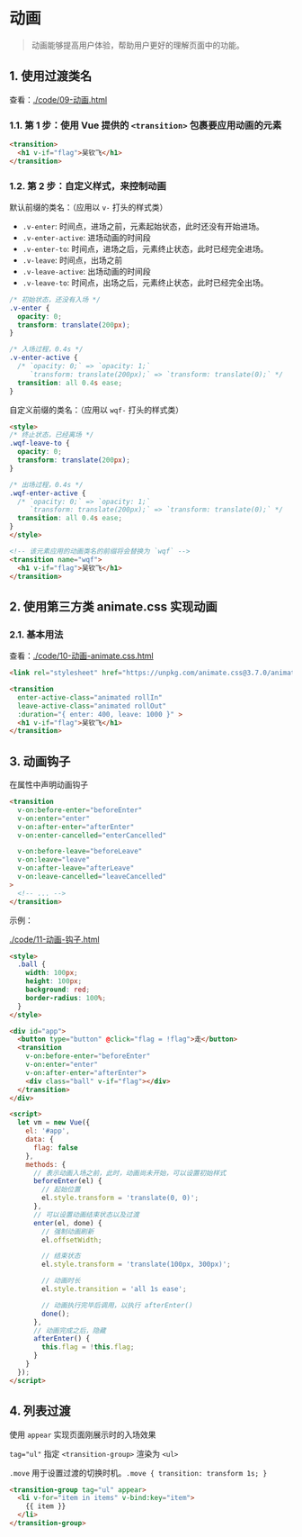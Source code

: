 # 动画

> 动画能够提高用户体验，帮助用户更好的理解页面中的功能。

## 1. 使用过渡类名

查看：[./code/09-动画.html](./code/09-动画.html)

### 1.1. 第 1 步：使用 Vue 提供的 `<transition>` 包裹要应用动画的元素

```html
<transition>
  <h1 v-if="flag">吴钦飞</h1>
</transition>
```

### 1.2. 第 2 步：自定义样式，来控制动画

默认前缀的类名：（应用以 `v-` 打头的样式类）

* `.v-enter`: 时间点，进场之前，元素起始状态，此时还没有开始进场。
* `.v-enter-active`: 进场动画的时间段
* `.v-enter-to`: 时间点，进场之后，元素终止状态，此时已经完全进场。
* `.v-leave`: 时间点，出场之前
* `.v-leave-active`: 出场动画的时间段
* `.v-leave-to`: 时间点，出场之后，元素终止状态，此时已经完全出场。

```css
/* 初始状态，还没有入场 */
.v-enter {
  opacity: 0;
  transform: translate(200px);
}

/* 入场过程，0.4s */
.v-enter-active {
  /* `opacity: 0;` => `opacity: 1;`
     `transform: translate(200px);` => `transform: translate(0);` */
  transition: all 0.4s ease;
}
```

自定义前缀的类名：（应用以 `wqf-` 打头的样式类）

```html
<style>
/* 终止状态，已经离场 */
.wqf-leave-to {
  opacity: 0;
  transform: translate(200px);
}

/* 出场过程，0.4s */
.wqf-enter-active {
  /* `opacity: 0;` => `opacity: 1;`
     `transform: translate(200px);` => `transform: translate(0);` */
  transition: all 0.4s ease;
}
</style>

<!-- 该元素应用的动画类名的前缀将会替换为 `wqf` -->
<transition name="wqf">
  <h1 v-if="flag">吴钦飞</h1>
</transition>
```

## 2. 使用第三方类 animate.css 实现动画

### 2.1. 基本用法

查看：[./code/10-动画-animate.css.html](./code/10-动画-animate.css.html)

```html
<link rel="stylesheet" href="https://unpkg.com/animate.css@3.7.0/animate.css">

<transition
  enter-active-class="animated rollIn"
  leave-active-class="animated rollOut"
  :duration="{ enter: 400, leave: 1000 }" >
  <h1 v-if="flag">吴钦飞</h1>
</transition>
```

## 3. 动画钩子

在属性中声明动画钩子

```html
<transition
  v-on:before-enter="beforeEnter"
  v-on:enter="enter"
  v-on:after-enter="afterEnter"
  v-on:enter-cancelled="enterCancelled"

  v-on:before-leave="beforeLeave"
  v-on:leave="leave"
  v-on:after-leave="afterLeave"
  v-on:leave-cancelled="leaveCancelled"
>
  <!-- ... -->
</transition>
```

示例：

[./code/11-动画-钩子.html](./code/11-动画-钩子.html)

```html
<style>
  .ball {
    width: 100px;
    height: 100px;
    background: red;
    border-radius: 100%;
  }
</style>

<div id="app">
  <button type="button" @click="flag = !flag">走</button>
  <transition 
    v-on:before-enter="beforeEnter"
    v-on:enter="enter"
    v-on:after-enter="afterEnter">
    <div class="ball" v-if="flag"></div>
  </transition>
</div>

<script>
  let vm = new Vue({
    el: '#app',
    data: {
      flag: false
    },
    methods: {
      // 表示动画入场之前，此时，动画尚未开始，可以设置初始样式
      beforeEnter(el) {
        // 起始位置
        el.style.transform = 'translate(0, 0)';
      },
      // 可以设置动画结束状态以及过渡
      enter(el, done) {
        // 强制动画刷新
        el.offsetWidth;

        // 结束状态
        el.style.transform = 'translate(100px, 300px)';

        // 动画时长
        el.style.transition = 'all 1s ease';

        // 动画执行完毕后调用，以执行 afterEnter()
        done();
      },
      // 动画完成之后，隐藏
      afterEnter() {
        this.flag = !this.flag;
      }
    }
  });
</script>
```

## 4. 列表过渡

使用 `appear` 实现页面刚展示时的入场效果

`tag="ul"` 指定 `<transition-group>` 渲染为 `<ul>`

`.move` 用于设置过渡的切换时机。`.move { transition: transform 1s; }`

```html
<transition-group tag="ul" appear>
  <li v-for="item in items" v-bind:key="item">
    {{ item }}
  </li>
</transition-group>
```
